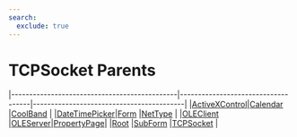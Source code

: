 ```yaml
---
search:
  exclude: true
---
```


<h1 class="heading"><span class="name">TCPSocket Parents</span></h1>

|----------------------------------------------|------------------------------------|------------------------------------------|
|[ActiveXControl](../objects/activexcontrol.md)|[Calendar](../objects/calendar.md)  |[CoolBand](../objects/coolband.md)        |
|[DateTimePicker](../objects/datetimepicker.md)|[Form](../objects/form.md)          |[NetType](../objects/nettype.md)          |
|[OLEClient](../objects/oleclient.md)          |[OLEServer](../objects/oleserver.md)|[PropertyPage](../objects/propertypage.md)|
|[Root](../objects/root.md)                    |[SubForm](../objects/subform.md)    |[TCPSocket](../objects/tcpsocket.md)      |
